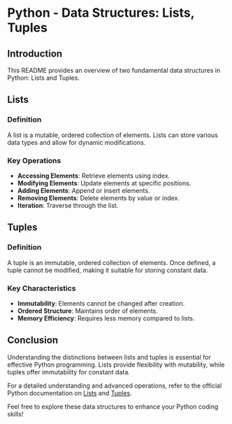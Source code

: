 # Python - Data Structures: Lists, Tuples

## Introduction

This README provides an overview of two fundamental data structures in Python: Lists and Tuples.

## Lists

### Definition

A list is a mutable, ordered collection of elements. Lists can store various data types and allow for dynamic modifications.

### Key Operations

- **Accessing Elements**: Retrieve elements using index.
- **Modifying Elements**: Update elements at specific positions.
- **Adding Elements**: Append or insert elements.
- **Removing Elements**: Delete elements by value or index.
- **Iteration**: Traverse through the list.

## Tuples

### Definition

A tuple is an immutable, ordered collection of elements. Once defined, a tuple cannot be modified, making it suitable for storing constant data.

### Key Characteristics

- **Immutability**: Elements cannot be changed after creation.
- **Ordered Structure**: Maintains order of elements.
- **Memory Efficiency**: Requires less memory compared to lists.

## Conclusion

Understanding the distinctions between lists and tuples is essential for effective Python programming. Lists provide flexibility with mutability, while tuples offer immutability for constant data.

For a detailed understanding and advanced operations, refer to the official Python documentation on [Lists](https://docs.python.org/3/tutorial/introduction.html#lists) and [Tuples](https://docs.python.org/3/tutorial/datastructures.html#tuples-and-sequences).

Feel free to explore these data structures to enhance your Python coding skills!
